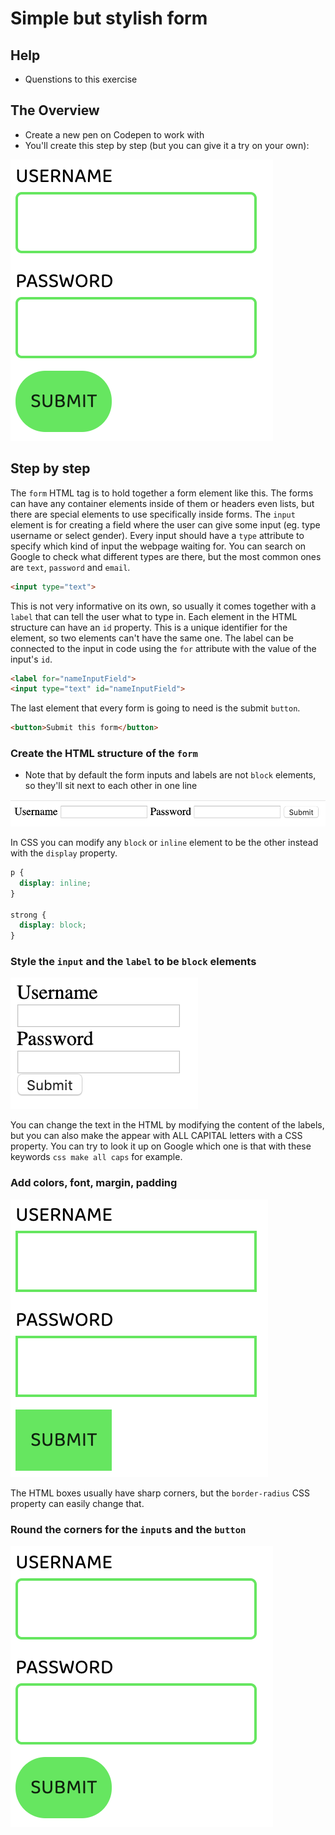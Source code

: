 # Simple but stylish form

## Help

- Quenstions to this exercise

## The Overview

- Create a new pen on Codepen to work with
- You'll create this step by step (but you can give it a try on your own):

![lists and texts](assets/05-04.png)

## Step by step

The `form` HTML tag is to hold together a form element like this. The forms can have any container elements inside of them or headers even lists, but there are special elements to use specifically inside forms. The `input` element is for creating a field where the user can give some input (eg. type username or select gender). Every input should have a `type` attribute to specify which kind of input the webpage waiting for. You can search on Google to check what different types are there, but the most common ones are `text`, `password` and `email`.

```html
<input type="text">
```

This is not very informative on its own, so usually it comes together with a `label` that can tell the user what to type in. Each element in the HTML structure can have an `id` property. This is a unique identifier for the element, so two elements can't have the same one. The label can be connected to the input in code using the `for` attribute with the value of the input's `id`.

```html
<label for="nameInputField">
<input type="text" id="nameInputField">
```

The last element that every form is going to need is the submit `button`.

```html
<button>Submit this form</button>
```

### Create the HTML structure of the `form`

- Note that by default the form inputs and labels are not `block` elements, so they'll sit next to each other in one line

![form structure](assets/05-01.png)

In CSS you can modify any `block` or `inline` element to be the other instead with the `display` property.

```css
p {
  display: inline;
}

strong {
  display: block;
}
```

### Style the `input` and the `label` to be `block` elements

![form structure](assets/05-02.png)

You can change the text in the HTML by modifying the content of the labels, but you can also make the appear with ALL CAPITAL letters with a CSS property. You can try to look it up on Google which one is that with these keywords `css make all caps` for example.

### Add colors, font, margin, padding

![form structure](assets/05-03.png)

The HTML boxes usually have sharp corners, but the `border-radius` CSS property can easily change that.

### Round the corners for the `input`s and the `button`

![form structure](assets/05-04.png)
